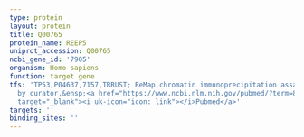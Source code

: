 ```yaml
---
type: protein
layout: protein
title: Q00765
protein_name: REEP5
uniprot_accession: Q00765
ncbi_gene_id: '7905'
organism: Homo sapiens
function: target gene
tfs: 'TP53,P04637,7157,TRRUST; ReMap,chromatin immunoprecipitation assay; inferred
  by curator,&ensp;<a href="https://www.ncbi.nlm.nih.gov/pubmed/?term=8557038%5Buid%5D"
  target="_blank"><i uk-icon="icon: link"></i>Pubmed</a>'
targets: ''
binding_sites: ''
---
```

